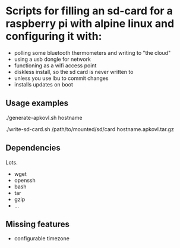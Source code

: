 # Scripts for filling an sd-card for a raspberry pi with alpine linux and configuring it with:

* polling some bluetooth thermometers and writing to "the cloud"
* using a usb dongle for network
* functioning as a wifi access point
* diskless install, so the sd card is never written to
* unless you use lbu to commit changes
* installs updates on boot

## Usage examples

./generate-apkovl.sh hostname

./write-sd-card.sh /path/to/mounted/sd/card hostname.apkovl.tar.gz

## Dependencies

Lots.

* wget
* openssh
* bash
* tar
* gzip
* ...

## Missing features

* configurable timezone
